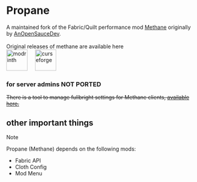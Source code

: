# Propane

A maintained fork of
the Fabric/Quilt performance mod [Methane](https://github.com/AnOpenSauceDev/Methane-mod) originally
by [AnOpenSauceDev](https://github.com/AnOpenSauceDev).<br><br>
Original releases of methane are available here<br>
[<img alt="modrinth" height="56" src="https://cdn.jsdelivr.net/npm/@intergrav/devins-badges@3/assets/cozy/available/modrinth_vector.svg">](https://modrinth.com/mod/methane)  &nbsp;&nbsp;&nbsp; [<img alt="curseforge" height="56" src="https://cdn.jsdelivr.net/npm/@intergrav/devins-badges@3/assets/cozy/available/curseforge_vector.svg">](https://legacy.curseforge.com/minecraft/mc-mods/methane)

### for server admins NOT PORTED

~~There is a tool to manage fullbright settings for Methane
clients, [available here.](https://github.com/AnOpenSauceDev/Methane-Server-Utils)~~

## other important things
> [!NOTE]
> Propane (Methane) depends on the following mods:
> - Fabric API 
> - Cloth Config
> - Mod Menu
    <br>